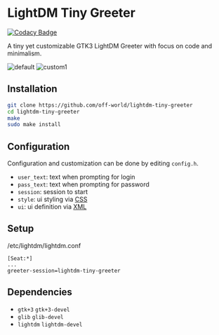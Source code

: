 # LightDM Tiny Greeter

[![Codacy Badge](https://api.codacy.com/project/badge/Grade/2dbb11ae343f46e79a8f577a74670f10)](https://www.codacy.com/app/off-world/lightdm-tiny-greeter?utm_source=github.com&amp;utm_medium=referral&amp;utm_content=off-world/lightdm-tiny-greeter&amp;utm_campaign=Badge_Grade)

A tiny yet customizable GTK3 LightDM Greeter with focus on code and minimalism.

![default](https://i.imgur.com/yFMcb4o.png)
![custom1](https://i.imgur.com/YtiGpey.png)

## Installation

```bash
git clone https://github.com/off-world/lightdm-tiny-greeter
cd lightdm-tiny-greeter
make
sudo make install
```

## Configuration

Configuration and customization can be done by editing `config.h`.

-   `user_text`: text when prompting for login
-   `pass_text`: text when prompting for password
-   `session`: session to start
-   `style`: ui styling via [CSS](https://developer.gnome.org/gtk3/stable/chap-css-overview.html)
-   `ui`: ui definition via [XML](https://developer.gnome.org/pygtk/stable/class-gtkbuilder.html)

## Setup

/etc/lightdm/lightdm.conf
```config
[Seat:*]
...
greeter-session=lightdm-tiny-greeter
```

## Dependencies

-   `gtk+3` `gtk+3-devel`
-   `glib` `glib-devel`
-   `lightdm` `lightdm-devel`
